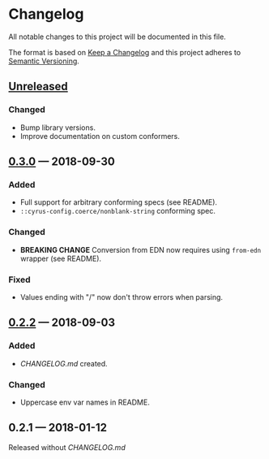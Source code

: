 # Changelog

All notable changes to this project will be documented in this file.

The format is based on [Keep a Changelog](http://keepachangelog.com)
and this project adheres to [Semantic Versioning](http://semver.org/spec/v2.0.0.html).


## [Unreleased]
### Changed
- Bump library versions.
- Improve documentation on custom conformers.

## [0.3.0] — 2018-09-30
### Added
- Full support for arbitrary conforming specs (see README).
- `::cyrus-config.coerce/nonblank-string` conforming spec.
### Changed
- **BREAKING CHANGE** Conversion from EDN now requires using `from-edn` wrapper (see README).
### Fixed
- Values ending with "/" now don't throw errors when parsing.

## [0.2.2] — 2018-09-03
### Added
- _CHANGELOG.md_ created.
### Changed
- Uppercase env var names in README.

## 0.2.1 — 2018-01-12
Released without _CHANGELOG.md_


[0.2.2]: https://github.com/dryewo/cyrus-config/compare/0.2.1...0.2.2
[0.3.0]: https://github.com/dryewo/cyrus-config/compare/0.2.2...0.3.0
[Unreleased]: https://github.com/dryewo/cyrus-config/compare/0.3.0...HEAD
